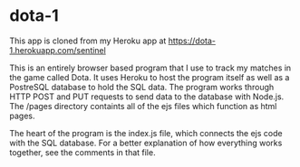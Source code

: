 # dota-1
This app is cloned from my Heroku app at https://dota-1.herokuapp.com/sentinel

This is an entirely browser based program that I use to track my matches in the game called Dota.
It uses Heroku to host the program itself as well as a PostreSQL database to hold the SQL data.
The program works through HTTP POST and PUT requests to send data to the database with Node.js.
The /pages directory containts all of the ejs files which function as html pages.

The heart of the program is the index.js file, which connects the ejs code with the SQL database.
For a better explanation of how everything works together, see the comments in that file.
